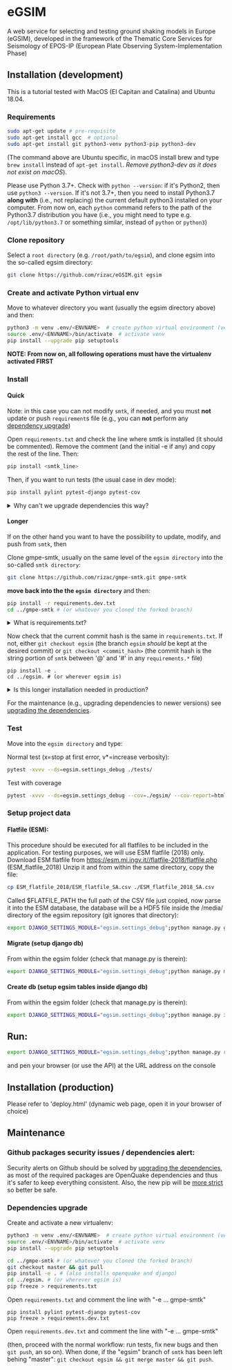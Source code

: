 # eGSIM
A web service for selecting and testing  ground shaking models in Europe (eGSIM), developed
in the framework of the  Thematic Core Services for Seismology of EPOS-IP
(European Plate Observing  System-Implementation Phase)


## Installation (development)

This is a tutorial tested with MacOS (El Capitan and Catalina)
and Ubuntu 18.04. 


### Requirements

```bash
sudo apt-get update # pre-requisite
sudo apt-get install gcc  # optional
sudo apt-get install git python3-venv python3-pip python3-dev
```

(The command above are Ubuntu specific, in macOS install brew and type
`brew install` instead of `apt-get install`. *Remove python3-dev as it does not
exist on macOS*).


Please use Python 3.7+. Check with ```python --version```:
if it's Python2, then use ```python3 --version```.
If it's not 3.7+, then you need to install Python3.7 **along with**
(i.e., not replacing) the current default python3 installed on your computer.
From now on, each `python` command refers to the path of the Python3.7 distribution you have
(i.e., you might need to type e.g. `/opt/lib/python3.7` or something similar,
instead of `python` or `python3`)


### Clone repository

Select a `root directory` (e.g. `/root/path/to/egsim`), and clone egsim into the
so-called egsim directory:

```bash
git clone https://github.com/rizac/eGSIM.git egsim
```

### Create and activate Python virtual env

Move to whatever directory you want (usually the egsim directory above) and then:

```bash
python3 -m venv .env/<ENVNAME>  # create python virtual environment (venv)
source .env/<ENVNAME>/bin/activate  # activate venv
pip install --upgrade pip setuptools
```

**NOTE: From now on, all following operations must have the virtualenv activated FIRST**

### Install

#### Quick

Note: in this case you can not modify `smtk`, if needed, and you must
**not** update or push `requirement`s file (e.g., you can **not** perform any
[dependency upgrade](#dependencies-upgrade))

Open `requirements.txt` and check the line where smtk is installed
(it should be commented). Remove the comment (and the initial -e if any) and
copy the rest of the line. Then:

```bash
pip install <smtk_line>
```

Then, if you want to run tests (the usual case in dev mode):

```bash
pip install pylint pytest-django pytest-cov
```

<details> 
  <summary>Why can't we upgrade dependencies this way?</summary>

Because as of end 2020, pip installing from git repositories does not seems to
   work with `requirements.txt` afterwards. E.g. both these options work:
   `pip install git+https://github.com/rizac/gmpe-smtk#egg=smtk` or 
   `pip install smtk@git+https://github.com/rizac/gmpe-smtk`
   but they store `smtk` in `pip` with a format (something like `smtk<version>#<commit_hash>`)
   that will not work with `pip install -r requirements.txt`

</details>

#### Longer

If on the other hand you want to have the possibility to update,
modify, and push from `smtk`, then

Clone gmpe-smtk, usually on the same level of the `egsim directory` into
the so-called `smtk directory`:

```bash
git clone https://github.com/rizac/gmpe-smtk.git gmpe-smtk
```

**move back into the the `egsim directory`** and then:

```bash
pip install -r requirements.dev.txt
cd ../gmpe-smtk # (or whatever you cloned the forked branch)
```

<details>
	<summary>What is requirements.txt?</summary>
	It is the list of dependencies without those required for running
	tests. It is to be used optionally only in production
</details>

Now check that the current commit hash is the same in `requirements.txt`.
If not, either `git checkout egsim` (the branch `egsim` *should* be kept at the
desired commit) or `git checkout <commit_hash>` (the commit hash is 
the string portion of `smtk` between '@' and '#' in any `requirements.*` file)

```
pip install -e .
cd ../egsim. # (or wherever egsim is)
```

<details> 
  <summary>Is this longer installation needed in production?</summary>

In production mode could we simply clone `eGSIM`? yes. But we suggest to
follow the procedure above in any case, to allow the same flexibility.

Also note that this is a client program but a web app in Django,
there is no need to install this program via `pip install .`, but only its
dependencies
</details>

For the maintenance (e.g., upgrading dependencies to newer versions) see
[upgrading the dependencies](#dependencies-upgrade).

### Test

Move into the `egsim directory` and type:

Normal test (x=stop at first error, v*=increase verbosity):
```bash
pytest -xvvv --ds=egsim.settings_debug ./tests/
```

Test with coverage
```bash
pytest -xvvv --ds=egsim.settings_debug --cov=./egsim/ --cov-report=html ./tests/
```

### Setup project data


#### Flatfile (ESM):
This procedure should be executed for all flatfiles to be included in the application.
For testing purposes, we will use ESM flatfile (2018) only.
Download ESM flatfile from https://esm.mi.ingv.it//flatfile-2018/flatfile.php (ESM_flatfile_2018)
Unzip it and from within the same directory, copy the file:
```bash
cp ESM_flatfile_2018/ESM_flatfile_SA.csv ./ESM_flatfile_2018_SA.csv
```
Called $FLATFILE_PATH the full path of the CSV file just copied,
now parse it into the ESM database, the database will be a HDF5 file
inside the /media/ directory of the egsim repository (git ignores that directory):
```bash
export DJANGO_SETTINGS_MODULE="egsim.settings_debug";python manage.py gmdb_esm $FLATFILE_PATH
```


#### Migrate (setup django db)
From within the egsim folder (check that manage.py is therein):
```bash
export DJANGO_SETTINGS_MODULE="egsim.settings_debug";python manage.py migrate
```


#### Create db  (setup egsim tables inside django db)
From within the egsim folder (check that manage.py is therein):
```bash
export DJANGO_SETTINGS_MODULE="egsim.settings_debug";python manage.py initdb
```


## Run:
```bash
export DJANGO_SETTINGS_MODULE="egsim.settings_debug";python manage.py runserver
```
and pen your browser (or use the API) at the URL address on the console 


## Installation (production)

Please refer to 'deploy.html' (dynamic web page, open it in your browser of choice)


## Maintenance


### Github packages security issues / dependencies alert:

Security alerts on Github should be solved by
[upgrading the dependencies](#dependencies-upgrade), as most of the required packages
are OpenQuake dependencies and thus it's safer to keep everything consistent.
Also, the new pip will be
[more strict](https://stackoverflow.com/questions/63277123/what-is-use-feature-2020-resolver-error-message-with-jupyter-installation-on)
so better be safe.

### Dependencies upgrade

Create and activate a new virtualenv:

```bash
python3 -m venv .env/<ENVNAME>  # create python virtual environment (venv)
source .env/<ENVNAME>/bin/activate  # activate venv
pip install --upgrade pip setuptools
```

```bash
cd ../gmpe-smtk # (or whatever you cloned the forked branch)
git checkout master && git pull
pip install -e . # (also installs openquake and django)
cd ../egsim. # (or wherever egsim is)
pip freeze > requirements.txt
```

Open `requirements.txt` and comment the line with "-e ... gmpe-smtk"

```
pip install pylint pytest-django pytest-cov
pip freeze > requirements.dev.txt
```

Open `requirements.dev.txt` and comment the line with "-e ... gmpe-smtk"

(then, proceed with the normal workflow:
run tests, fix new bugs and then `git push`, an so on).
When done, if the "egsim" branch of `smtk` has been left behing "master":
`git checkout egsim && git merge master && git push`.

